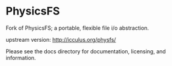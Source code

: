 # PhysicsFS

Fork of PhysicsFS; a portable, flexible file i/o abstraction.

  upstream version: http://icculus.org/physfs/

Please see the docs directory for documentation, licensing, and information.

